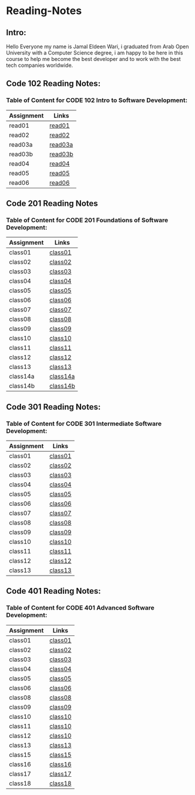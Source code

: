 # Reading-Notes
## Intro:
Hello Everyone my name is Jamal Eldeen Wari, i graduated from Arab Open University with a Computer Science degree, i am happy to be here in this course to help me become the best developer and to work with the best tech companies worldwide.


## **Code 102 Reading Notes:**
### Table of Content for **CODE 102 Intro to Software Development**:

| Assignment      | Links |
| ----------- | ----------- |
| read01     | [read01](Code102/read01.md) 
| read02     | [read02](Code102/read02.md) 
| read03a    | [read03a](Code102/read03a.md) 
| read03b    | [read03b](Code102/read03b.md) 
| read04     | [read04](Code102/read04.md) 
| read05     | [read05](Code102/read05.md)
| read06     | [read06](Code102/read06.md)





## **Code 201 Reading Notes**
### Table of Content for **CODE 201 Foundations of Software Development**:

| Assignment      | Links |
| ----------- | ----------- |
| class01     | [class01](Code201/class01.md) 
| class02     | [class02](Code201/class02.md)
| class03     | [class03](Code201/class03.md)
| class04     | [class04](Code201/class04.md)
| class05     | [class05](Code201/class05.md)
| class06     | [class06](Code201/class06.md)
| class07     | [class07](Code201/read07.md)
| class08     | [class08](Code201/class08.md)
| class09     | [class09](Code201/class09.md)
| class10     | [class10](Code201/class10.md)
| class11     | [class11](Code201/class11.md)
| class12     | [class12](Code201/class12.md)
| class13     | [class13](Code201/class13.md)
| class14a    | [class14a](Code201/class14a.md)
| class14b    | [class14b](Code201/class14b.md)

## **Code 301 Reading Notes:**
### Table of Content for **CODE 301 Intermediate Software Development**:

| Assignment      | Links |
| ----------- | ----------- |
| class01     | [class01](Code301/class01.md)
| class02     | [class02](Code301/class02.md)
| class03     | [class03](Code301/class03.md)
| class04     | [class04](Code301/class04.md)
| class05     | [class05](Code301/class05.md)
| class06     | [class06](Code301/class06.md)
| class07     | [class07](Code301/class07.md)
| class08     | [class08](Code301/class08.md)
| class09     | [class09](Code301/class09.md)
| class10     | [class10](Code301/class10.md)
| class11     | [class11](Code301/class11.md)
| class12     | [class12](Code301/class12.md)
| class13     | [class13](Code301/class13.md)


## **Code 401 Reading Notes:**
### Table of Content for **CODE 401 Advanced Software Development**:

| Assignment      | Links |
| ----------- | ----------- |
| class01     | [class01](Code401/class01.md)
| class02     | [class02](Code401/class02.md)
| class03     | [class03](Code401/class03.md)
| class04     | [class04](Code401/class04.md)
| class05     | [class05](Code401/class05.md)
| class06     | [class06](Code401/class06.md)
| class08     | [class08](Code401/class08.md)
| class09     | [class09](Code401/class09.md)
| class10     | [class10](Code401/class10.md)
| class11     | [class10](Code401/class11.md)
| class12     | [class10](Code401/class12.md)
| class13     | [class13](Code401/class13.md)
| class15     | [class15](Code401/class15.md)
| class16     | [class16](Code401/class16.md)
| class17     | [class17](Code401/class17.md)
| class18     | [class18](Code401/class18.md)
